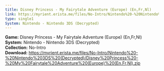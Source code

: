 ```yaml
---
title: Disney Princess - My Fairytale Adventure (Europe) (En,Fr,Nl)
link: https://myrient.erista.me/files/No-Intro/Nintendo%20-%20Nintendo%203DS%20(Decrypted)/Disney%20Princess%20-%20My%20Fairytale%20Adventure%20(Europe)%20(En,Fr,Nl).zip
type: single1
System: Nintendo - Nintendo 3DS (Decrypted)
---
```

<b>Game:</b> Disney Princess - My Fairytale Adventure (Europe) (En,Fr,Nl)<br>
<b>System:</b> Nintendo - Nintendo 3DS (Decrypted)<br>
<b>Collection:</b> No-Intro<br>
<b>Download:</b> https://myrient.erista.me/files/No-Intro/Nintendo%20-%20Nintendo%203DS%20(Decrypted)/Disney%20Princess%20-%20My%20Fairytale%20Adventure%20(Europe)%20(En,Fr,Nl).zip